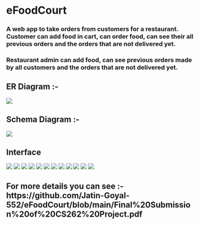 # eFoodCourt
<h3>A web app to take orders from customers for a restaurant. Customer can add food in cart, can order food,
can see their all previous orders and the orders that are not delivered yet.</h3>
<h3>Restaurant admin can add food, can see previous orders made by all customers and the
orders that are not delivered yet.</h3>
<h2>ER Diagram :-</h2>
<img src="ER_Diagram.png"></img>

<p></p>
<p></p>
<h2>Schema Diagram :-</h2>
<img src="schema_diagram.png"></img>
<p></p>
<p></p>
<h2>Interface</h2>
<img src="Demo/sign_up.jpg"></img>
<img src="Demo/login.jpg"></img>
<img src="Demo/menu.jpg"></img>
<img src="Demo/cart.jpg"></img>
<img src="Demo/checkout.jpg"></img>
<img src="Demo/ordered.jpg"></img>
<img src="Demo/pending.jpg"></img>
<img src="Demo/admin.jpg"></img>
<img src="Demo/add_food.jpg"></img>
<img src="Demo/all_previous.jpg"></img>
<img src="Demo/all_pending.jpg"></img>
<img src="Demo/order_details.jpg"></img>

<h2>For more details you can see :- https://github.com/Jatin-Goyal-552/eFoodCourt/blob/main/Final%20Submission%20of%20CS262%20Project.pdf</h2>
